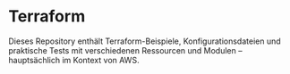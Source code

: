 # Terraform
Dieses Repository enthält Terraform-Beispiele, Konfigurationsdateien und praktische Tests mit verschiedenen Ressourcen und Modulen – hauptsächlich im Kontext von AWS.
